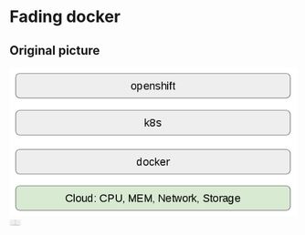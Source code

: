 # Fading docker

## Original picture

![](../images/atomic.1.png)
<img src="../images/atomic.1.png" alt="original picutre" style="width: 20px;"/>
